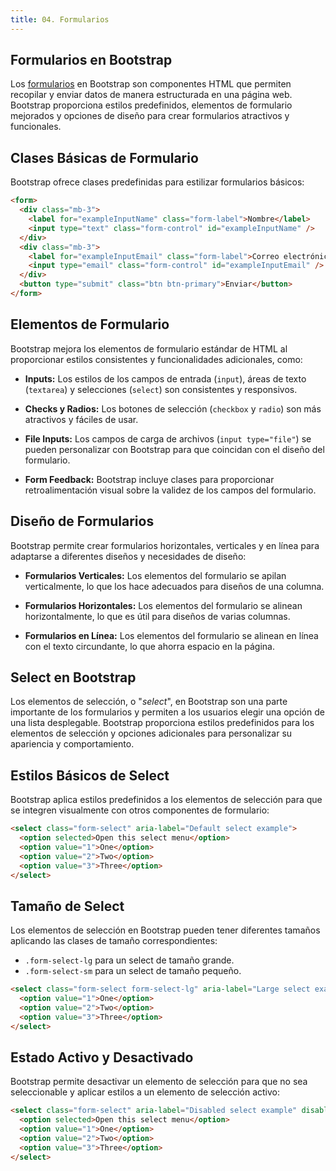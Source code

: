 ```yaml
---
title: 04. Formularios
---
```


## Formularios en Bootstrap

Los [formularios](https://getbootstrap.com/docs/5.3/forms/overview/) en Bootstrap son componentes HTML que permiten recopilar y enviar datos de manera estructurada en una página web. Bootstrap proporciona estilos predefinidos, elementos de formulario mejorados y opciones de diseño para crear formularios atractivos y funcionales.

## Clases Básicas de Formulario

Bootstrap ofrece clases predefinidas para estilizar formularios básicos:

```html
<form>
  <div class="mb-3">
    <label for="exampleInputName" class="form-label">Nombre</label>
    <input type="text" class="form-control" id="exampleInputName" />
  </div>
  <div class="mb-3">
    <label for="exampleInputEmail" class="form-label">Correo electrónico</label>
    <input type="email" class="form-control" id="exampleInputEmail" />
  </div>
  <button type="submit" class="btn btn-primary">Enviar</button>
</form>
```

## Elementos de Formulario

Bootstrap mejora los elementos de formulario estándar de HTML al proporcionar estilos consistentes y funcionalidades adicionales, como:

- **Inputs:** Los estilos de los campos de entrada (`input`), áreas de texto (`textarea`) y selecciones (`select`) son consistentes y responsivos.

- **Checks y Radios:** Los botones de selección (`checkbox` y `radio`) son más atractivos y fáciles de usar.

- **File Inputs:** Los campos de carga de archivos (`input type="file"`) se pueden personalizar con Bootstrap para que coincidan con el diseño del formulario.

- **Form Feedback:** Bootstrap incluye clases para proporcionar retroalimentación visual sobre la validez de los campos del formulario.

## Diseño de Formularios

Bootstrap permite crear formularios horizontales, verticales y en línea para adaptarse a diferentes diseños y necesidades de diseño:

- **Formularios Verticales:** Los elementos del formulario se apilan verticalmente, lo que los hace adecuados para diseños de una columna.

- **Formularios Horizontales:** Los elementos del formulario se alinean horizontalmente, lo que es útil para diseños de varias columnas.

- **Formularios en Línea:** Los elementos del formulario se alinean en línea con el texto circundante, lo que ahorra espacio en la página.

## Select en Bootstrap

Los elementos de selección, o "_select_", en Bootstrap son una parte importante de los formularios y permiten a los usuarios elegir una opción de una lista desplegable. Bootstrap proporciona estilos predefinidos para los elementos de selección y opciones adicionales para personalizar su apariencia y comportamiento.

## Estilos Básicos de Select

Bootstrap aplica estilos predefinidos a los elementos de selección para que se integren visualmente con otros componentes de formulario:

```html
<select class="form-select" aria-label="Default select example">
  <option selected>Open this select menu</option>
  <option value="1">One</option>
  <option value="2">Two</option>
  <option value="3">Three</option>
</select>
```

## Tamaño de Select

Los elementos de selección en Bootstrap pueden tener diferentes tamaños aplicando las clases de tamaño correspondientes:

- `.form-select-lg` para un select de tamaño grande.
- `.form-select-sm` para un select de tamaño pequeño.

```html
<select class="form-select form-select-lg" aria-label="Large select example">
  <option value="1">One</option>
  <option value="2">Two</option>
  <option value="3">Three</option>
</select>
```

## Estado Activo y Desactivado

Bootstrap permite desactivar un elemento de selección para que no sea seleccionable y aplicar estilos a un elemento de selección activo:

```html
<select class="form-select" aria-label="Disabled select example" disabled>
  <option selected>Open this select menu</option>
  <option value="1">One</option>
  <option value="2">Two</option>
  <option value="3">Three</option>
</select>
```


